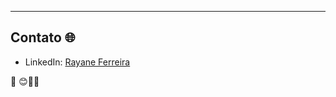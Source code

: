  
*** 
## Contato 🌐

- LinkedIn: [Rayane Ferreira](https://www.linkedin.com/in/rayane-ferreira-9474511aa/)

 👋 😊🚀✨
